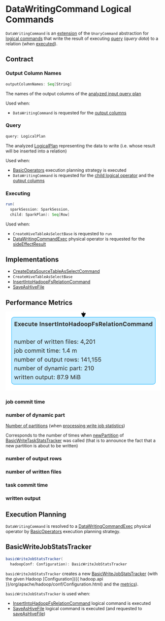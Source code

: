 # DataWritingCommand Logical Commands

`DataWritingCommand` is an [extension](#contract) of the `UnaryCommand` abstraction for [logical commands](#implementations) that write the result of executing [query](#query) (_query data_) to a relation (when [executed](#run)).

## Contract

### <span id="outputColumnNames"> Output Column Names

```scala
outputColumnNames: Seq[String]
```

The names of the output columns of the [analyzed input query plan](#query)

Used when:

* `DataWritingCommand` is requested for the [output columns](#outputColumns)

### <span id="query"> Query

```scala
query: LogicalPlan
```

The analyzed [LogicalPlan](LogicalPlan.md) representing the data to write (i.e. whose result will be inserted into a relation)

Used when:

* [BasicOperators](../execution-planning-strategies/BasicOperators.md) execution planning strategy is executed
* `DataWritingCommand` is requested for the [child logical operator](#child) and the [output columns](#outputColumns)

### <span id="run"> Executing

```scala
run(
  sparkSession: SparkSession,
  child: SparkPlan): Seq[Row]
```

Used when:

* `CreateHiveTableAsSelectBase` is requested to `run`
* [DataWritingCommandExec](../physical-operators/DataWritingCommandExec.md) physical operator is requested for the [sideEffectResult](../physical-operators/DataWritingCommandExec.md#sideEffectResult)

## Implementations

* [CreateDataSourceTableAsSelectCommand](CreateDataSourceTableAsSelectCommand.md)
* `CreateHiveTableAsSelectBase`
* [InsertIntoHadoopFsRelationCommand](InsertIntoHadoopFsRelationCommand.md)
* [SaveAsHiveFile](../hive/SaveAsHiveFile.md)

## <span id="metrics"> Performance Metrics

![DataWritingCommand's Performance Metrics](../images/DataWritingCommand-metrics.png)

### <span id="jobCommitTime"> job commit time

### <span id="numParts"> number of dynamic part

[Number of partitions](../datasources/BasicWriteTaskStats.md#partitions) (when [processing write job statistics](../datasources/BasicWriteJobStatsTracker.md#processStats))

Corresponds to the number of times when [newPartition](../datasources/BasicWriteTaskStatsTracker.md#newPartition) of [BasicWriteTaskStatsTracker](../datasources/BasicWriteTaskStatsTracker.md) was called (that is to announce the fact that a new partition is about to be written)

### <span id="numOutputRows"> number of output rows

### <span id="numFiles"> number of written files

### <span id="taskCommitTime"> task commit time

### <span id="numOutputBytes"> written output

## Execution Planning

`DataWritingCommand` is resolved to a [DataWritingCommandExec](../physical-operators/DataWritingCommandExec.md) physical operator by [BasicOperators](../execution-planning-strategies/BasicOperators.md) execution planning strategy.

## <span id="basicWriteJobStatsTracker"> BasicWriteJobStatsTracker

```scala
basicWriteJobStatsTracker(
  hadoopConf: Configuration): BasicWriteJobStatsTracker
```

`basicWriteJobStatsTracker` creates a new [BasicWriteJobStatsTracker](../datasources/BasicWriteJobStatsTracker.md) (with the given Hadoop [Configuration]({{ hadoop.api }}/org/apache/hadoop/conf/Configuration.html) and the [metrics](#metrics)).

`basicWriteJobStatsTracker` is used when:

* [InsertIntoHadoopFsRelationCommand](InsertIntoHadoopFsRelationCommand.md) logical command is executed
* [SaveAsHiveFile](../hive/SaveAsHiveFile.md) logical command is executed (and requested to [saveAsHiveFile](../hive/SaveAsHiveFile.md#saveAsHiveFile))
